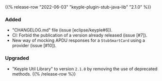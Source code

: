 {{% release-row "2022-06-03" "keyple-plugin-stub-java-lib" "2.1.0" %}} 
### Added - "CHANGELOG.md" file (issue [eclipse/keyple#6]). - CI: Forbid the publication of a version already released (issue [#7]). - New way of mocking APDU responses for a `StubSmartCard` using a provider (issue [#10]). ### Upgraded - "Keyple Util Library" to version `2.1.0` by removing the use of deprecated methods.
{{% /release-row %}}
